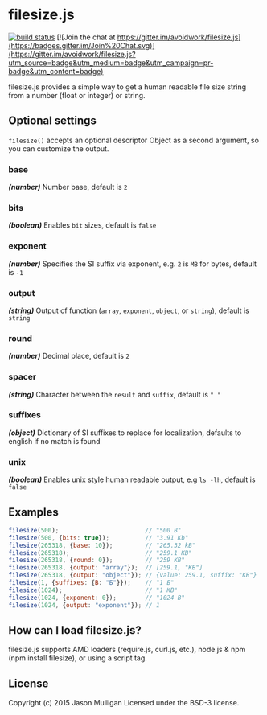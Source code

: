 # filesize.js

[![build status](https://secure.travis-ci.org/avoidwork/filesize.js.png)](http://travis-ci.org/avoidwork/filesize.js) [![Join the chat at https://gitter.im/avoidwork/filesize.js](https://badges.gitter.im/Join%20Chat.svg)](https://gitter.im/avoidwork/filesize.js?utm_source=badge&utm_medium=badge&utm_campaign=pr-badge&utm_content=badge)

filesize.js provides a simple way to get a human readable file size string from a number (float or integer) or string.

## Optional settings

`filesize()` accepts an optional descriptor Object as a second argument, so you can customize the output.

### base
_***(number)***_ Number base, default is `2`

### bits
_***(boolean)***_ Enables `bit` sizes, default is `false`

### exponent
_***(number)***_ Specifies the SI suffix via exponent, e.g. `2` is `MB` for bytes, default is `-1`

### output
_***(string)***_ Output of function (`array`, `exponent`, `object`, or `string`), default is `string`

### round
_***(number)***_ Decimal place, default is `2`

### spacer
_***(string)***_ Character between the `result` and `suffix`, default is `" "`

### suffixes
_***(object)***_ Dictionary of SI suffixes to replace for localization, defaults to english if no match is found

### unix
_***(boolean)***_ Enables unix style human readable output, e.g `ls -lh`, default is `false`

## Examples

```javascript
filesize(500);                        // "500 B"
filesize(500, {bits: true});          // "3.91 Kb"
filesize(265318, {base: 10});         // "265.32 kB"
filesize(265318);                     // "259.1 KB"
filesize(265318, {round: 0});         // "259 KB"
filesize(265318, {output: "array"});  // [259.1, "KB"]
filesize(265318, {output: "object"}); // {value: 259.1, suffix: "KB"}
filesize(1, {suffixes: {B: "Б"}});    // "1 Б"
filesize(1024);                       // "1 KB"
filesize(1024, {exponent: 0});        // "1024 B"
filesize(1024, {output: "exponent"}); // 1
```

## How can I load filesize.js?
filesize.js supports AMD loaders (require.js, curl.js, etc.), node.js & npm (npm install filesize), or using a script tag.

## License
Copyright (c) 2015 Jason Mulligan
Licensed under the BSD-3 license.

